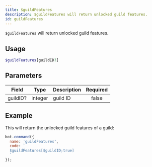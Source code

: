 ```yaml
---
title: $guildFeatures 
description: $guildFeatures will return unlocked guild features.
id: guildFeatures
---
```


`$guildFeatures` will return unlocked guild features.

## Usage

```php
$guildFeatures[guildID?]
```

## Parameters 


| Field    | Type    | Description | Required |
| -------- | ------- | ----------- |:--------:|
| guildID? | integer | guild ID    |    false    |


## Example

This will return the unlocked guild features of a guild:

```javascript
bot.command({
  name: 'guildFeatures',
  code: `
  $guildFeatures[$guildID;true]
  `
});
```
